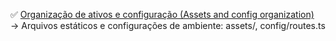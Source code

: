 ✅ [Organização de ativos e configuração (Assets and config organization)](../src/assets/README.md)<br>
→ Arquivos estáticos e configurações de ambiente:
 assets/, config/routes.ts